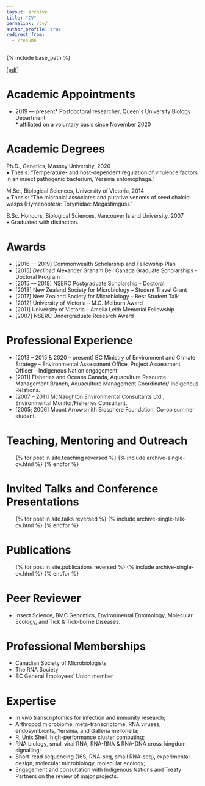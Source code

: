 ```yaml
---
layout: archive
title: "CV"
permalink: /cv/
author_profile: true
redirect_from:
  - /resume
---
```


{% include base_path %}

\[[pdf](/files/Public_CV_March22.pdf)\]

Academic Appointments
======
* 2019 — present* Postdoctoral researcher, Queen's University Biology Department  
\* affiliated on a voluntary basis since November 2020

Academic Degrees
======

Ph.D., Genetics, Massey University, 2020  
•	Thesis: “Temperature- and host-dependent regulation of virulence factors in an insect pathogenic bacterium, Yersinia entomophaga.”  
  
M.Sc., Biological Sciences, University of Victoria, 2014  
•	Thesis: “The microbial associates and putative venoms of seed chalcid wasps (Hymenoptera: Torymidae: Megastimgus).”  
  
B.Sc. Honours, Biological Sciences, Vancouver Island University, 2007  
•	Graduated with distinction.

Awards
======

* [2016 — 2019] Commonwealth Scholarship and Fellowship Plan 
* [2015]      *Declined* Alexander Graham Bell Canada Graduate Scholarships - Doctoral Program  
* [2015 — 2018] NSERC Postgraduate Scholarship - Doctoral  
* [2018]	New Zealand Society for Microbiology – Student Travel Grant  
* [2017]	New Zealand Society for Microbiology – Best Student Talk  
* [2012]	University of Victoria – M.C. Melburn Award  
* [2011]	University of Victoria – Amelia Leith Memorial Fellowship    
* [2007]	NSERC Undergraduate Research Award  

Professional Experience
======
* [2013 – 2015 & 2020 – present] BC Ministry of Environment and Climate Strategy – Environmental Assessment Office, Project Assessment Officer – Indigenous Nation engagement  
* [2011] Fisheries and Oceans Canada, Aquaculture Resource Management Branch, Aquaculture Management Coordinator/ Indigenous Relations.
* [2007 – 2011] McNaughton Environmental Consultants Ltd., Environmental Monitor/Fisheries Consultant.
* [2005; 2006] Mount Arrowsmith Biosphere Foundation, Co-op summer student.

Teaching, Mentoring and Outreach
======
  <ul>{% for post in site.teaching reversed %}
    {% include archive-single-cv.html %}
  {% endfor %}</ul>

Invited Talks and Conference Presentations
======
  <ul>{% for post in site.talks reversed %}
    {% include archive-single-talk-cv.html %}
  {% endfor %}</ul>

Publications
======
  <ul>{% for post in site.publications reversed %}
    {% include archive-single-cv.html %}
  {% endfor %}</ul>
  
Peer Reviewer
======
* Insect Science, BMC Genomics, Environmental Entomology, Molecular Ecology, and Tick & Tick-borne Diseases.
  
Professional Memberships
======
*	Canadian Society of Microbiologists
*	The RNA Society
*	BC General Employees’ Union member

Expertise
======
*	In vivo transcriptomics for infection and immunity research;
*	Arthropod microbiome, meta-transcriptome, RNA viruses, endosymbionts, Yersinia, and Galleria mellonella;
*	R, Unix Shell, high-performance cluster computing;
*	RNA biology, small viral RNA, RNA-RNA & RNA-DNA cross-kingdom signalling;
*	Short-read sequencing (16S, RNA-seq, small RNA-seq), experimental design, molecular microbiology, molecular ecology;
*	Engagement and consultation with Indigenous Nations and Treaty Partners on the review of major projects.

